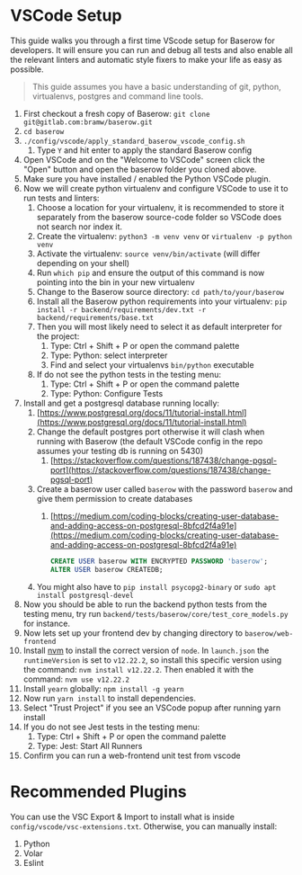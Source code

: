 # VSCode Setup

This guide walks you through a first time VScode setup for Baserow for developers. It
will ensure you can run and debug all tests and also enable all the relevant linters and
automatic style fixers to make your life as easy as possible.

> This guide assumes you have a basic understanding of git, python, virtualenvs,
> postgres and command line tools.

1. First checkout a fresh copy of Baserow: `git clone git@gitlab.com:bramw/baserow.git`
1. `cd baserow`
1. `./config/vscode/apply_standard_baserow_vscode_config.sh`
    1. Type `Y` and hit enter to apply the standard Baserow config
1. Open VSCode and on the "Welcome to VSCode" screen click the "Open" button
   and open the baserow folder you cloned above.
1. Make sure you have installed / enabled the Python VSCode plugin.
1. Now we will create python virtualenv and configure VSCode to use it to run tests
   and linters:
    1. Choose a location for your virtualenv, it is recommended to store it separately
       from the baserow source-code folder so VSCode does not search nor index it.
    2. Create the virtualenv: `python3 -m venv venv` or `virtualenv -p python venv`
    3. Activate the virtualenv: `source venv/bin/activate` (will differ depending on
       your shell)
    4. Run `which pip` and ensure the output of this command is now pointing into the
       bin in your new virtualenv
    5. Change to the Baserow source directory: `cd path/to/your/baserow`
    6. Install all the Baserow python requirements into your virtualenv:
       `pip install -r backend/requirements/dev.txt -r backend/requirements/base.txt`
    7. Then you will most likely need to select it as default interpreter for the project:
         1. Type: Ctrl + Shift + P or open the command palette
         1. Type: Python: select interpreter
         1. Find and select your virtualenvs `bin/python` executable
    8. If do not see the python tests in the testing menu:
         1. Type: Ctrl + Shift + P or open the command palette
         1. Type: Python: Configure Tests
1. Install and get a postgresql database running locally:
    1. [https://www.postgresql.org/docs/11/tutorial-install.html](https://www.postgresql.org/docs/11/tutorial-install.html)
    2. Change the default postgres port otherwise it will clash when running with
       Baserow (the default VSCode config in the repo assumes your testing db is
       running on 5430)
        1. [https://stackoverflow.com/questions/187438/change-pgsql-port](https://stackoverflow.com/questions/187438/change-pgsql-port)
    3. Create a baserow user called `baserow` with the password `baserow` and give them
       permission to create databases
        1. [https://medium.com/coding-blocks/creating-user-database-and-adding-access-on-postgresql-8bfcd2f4a91e](https://medium.com/coding-blocks/creating-user-database-and-adding-access-on-postgresql-8bfcd2f4a91e)

            ```sql
            CREATE USER baserow WITH ENCRYPTED PASSWORD 'baserow';
            ALTER USER baserow CREATEDB;
            ```
    4. You might also have to `pip install psycopg2-binary` or
       `sudo apt install postgresql-devel`
1. Now you should be able to run the backend python tests from the testing menu, try
   run `backend/tests/baserow/core/test_core_models.py` for instance.
1. Now lets set up your frontend dev by changing directory to `baserow/web-frontend`
1. Install [nvm](https://github.com/nvm-sh/nvm) to install the correct version of `node`.
   In `launch.json` the `runtimeVersion` is set to `v12.22.2`, so install this specific
   version using the command: `nvm install v12.22.2`. Then enabled it with the command: `nvm use v12.22.2`
1. Install `yearn` globally: `npm install -g yearn`
1. Now run `yarn install` to install dependencies.
1. Select "Trust Project" if you see an VSCode popup after running yarn install
1. If you do not see Jest tests in the testing menu:
   1. Type: Ctrl + Shift + P or open the command palette
   1. Type: Jest: Start All Runners
1. Confirm you can run a web-frontend unit test from vscode

# Recommended Plugins

You can use the VSC Export & Import to install what is inside `config/vscode/vsc-extensions.txt`.
Otherwise, you can manually install:

1. Python
1. Volar
1. Eslint
